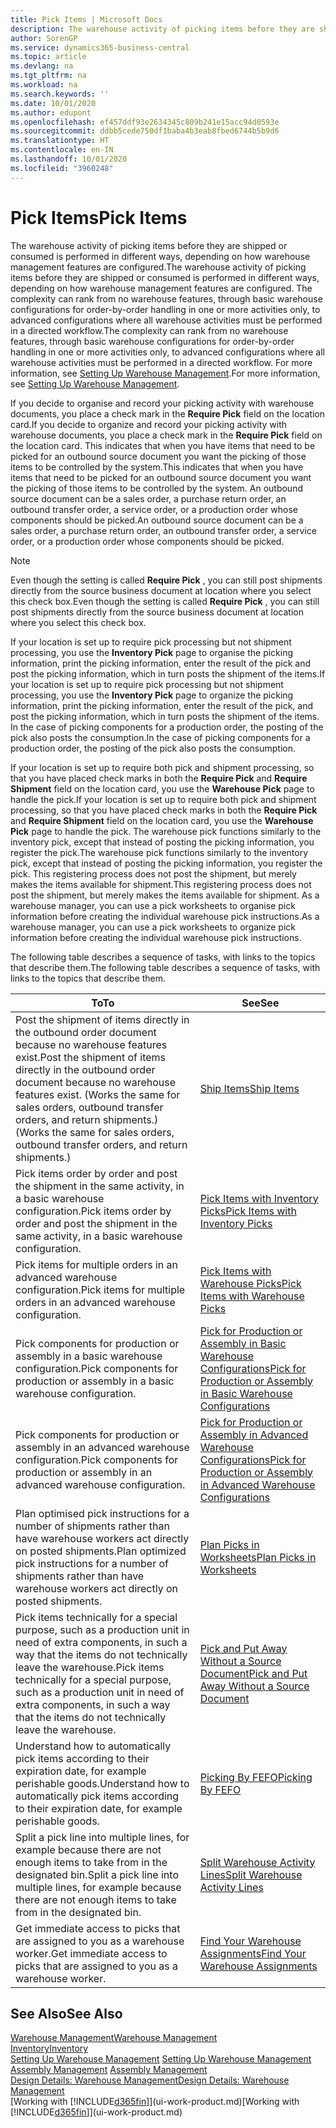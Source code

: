 ```yaml
---
title: Pick Items | Microsoft Docs
description: The warehouse activity of picking items before they are shipped or consumed is performed in different ways, depending on how warehouse management features are configured. The setup complexity can rank from no warehouse features, through basic warehouse configurations for order-by-order handling in one or more activities only, to advanced configurations where all warehouse activities must be performed in a directed workflow.
author: SorenGP
ms.service: dynamics365-business-central
ms.topic: article
ms.devlang: na
ms.tgt_pltfrm: na
ms.workload: na
ms.search.keywords: ''
ms.date: 10/01/2020
ms.author: edupont
ms.openlocfilehash: ef457ddf93e2634345c809b241e15acc94d0593e
ms.sourcegitcommit: ddbb5cede750df1baba4b3eab8fbed6744b5b9d6
ms.translationtype: HT
ms.contentlocale: en-IN
ms.lasthandoff: 10/01/2020
ms.locfileid: "3960248"
---
```

# <a name="pick-items"></a><span data-ttu-id="3b33c-104">Pick Items</span><span class="sxs-lookup"><span data-stu-id="3b33c-104">Pick Items</span></span>

<span data-ttu-id="3b33c-105">The warehouse activity of picking items before they are shipped or consumed is performed in different ways, depending on how warehouse management features are configured.</span><span class="sxs-lookup"><span data-stu-id="3b33c-105">The warehouse activity of picking items before they are shipped or consumed is performed in different ways, depending on how warehouse management features are configured.</span></span> <span data-ttu-id="3b33c-106">The complexity can rank from no warehouse features, through basic warehouse configurations for order-by-order handling in one or more activities only, to advanced configurations where all warehouse activities must be performed in a directed workflow.</span><span class="sxs-lookup"><span data-stu-id="3b33c-106">The complexity can rank from no warehouse features, through basic warehouse configurations for order-by-order handling in one or more activities only, to advanced configurations where all warehouse activities must be performed in a directed workflow.</span></span> <span data-ttu-id="3b33c-107">For more information, see [Setting Up Warehouse Management](warehouse-setup-warehouse.md).</span><span class="sxs-lookup"><span data-stu-id="3b33c-107">For more information, see [Setting Up Warehouse Management](warehouse-setup-warehouse.md).</span></span>

<span data-ttu-id="3b33c-108">If you decide to organise and record your picking activity with warehouse documents, you place a check mark in the **Require Pick** field on the location card.</span><span class="sxs-lookup"><span data-stu-id="3b33c-108">If you decide to organize and record your picking activity with warehouse documents, you place a check mark in the **Require Pick** field on the location card.</span></span> <span data-ttu-id="3b33c-109">This indicates that when you have items that need to be picked for an outbound source document you want the picking of those items to be controlled by the system.</span><span class="sxs-lookup"><span data-stu-id="3b33c-109">This indicates that when you have items that need to be picked for an outbound source document you want the picking of those items to be controlled by the system.</span></span> <span data-ttu-id="3b33c-110">An outbound source document can be a sales order, a purchase return order, an outbound transfer order, a service order, or a production order whose components should be picked.</span><span class="sxs-lookup"><span data-stu-id="3b33c-110">An outbound source document can be a sales order, a purchase return order, an outbound transfer order, a service order, or a production order whose components should be picked.</span></span>

> [!NOTE]
> <span data-ttu-id="3b33c-111">Even though the setting is called **Require Pick** , you can still post shipments directly from the source business document at location where you select this check box.</span><span class="sxs-lookup"><span data-stu-id="3b33c-111">Even though the setting is called **Require Pick** , you can still post shipments directly from the source business document at location where you select this check box.</span></span>

<span data-ttu-id="3b33c-112">If your location is set up to require pick processing but not shipment processing, you use the **Inventory Pick** page to organise the picking information, print the picking information, enter the result of the pick and post the picking information, which in turn posts the shipment of the items.</span><span class="sxs-lookup"><span data-stu-id="3b33c-112">If your location is set up to require pick processing but not shipment processing, you use the **Inventory Pick** page to organize the picking information, print the picking information, enter the result of the pick, and post the picking information, which in turn posts the shipment of the items.</span></span> <span data-ttu-id="3b33c-113">In the case of picking components for a production order, the posting of the pick also posts the consumption.</span><span class="sxs-lookup"><span data-stu-id="3b33c-113">In the case of picking components for a production order, the posting of the pick also posts the consumption.</span></span>

<span data-ttu-id="3b33c-114">If your location is set up to require both pick and shipment processing, so that you have placed check marks in both the **Require Pick** and **Require Shipment** field on the location card, you use the **Warehouse Pick** page to handle the pick.</span><span class="sxs-lookup"><span data-stu-id="3b33c-114">If your location is set up to require both pick and shipment processing, so that you have placed check marks in both the **Require Pick** and **Require Shipment** field on the location card, you use the **Warehouse Pick** page to handle the pick.</span></span> <span data-ttu-id="3b33c-115">The warehouse pick functions similarly to the inventory pick, except that instead of posting the picking information, you register the pick.</span><span class="sxs-lookup"><span data-stu-id="3b33c-115">The warehouse pick functions similarly to the inventory pick, except that instead of posting the picking information, you register the pick.</span></span> <span data-ttu-id="3b33c-116">This registering process does not post the shipment, but merely makes the items available for shipment.</span><span class="sxs-lookup"><span data-stu-id="3b33c-116">This registering process does not post the shipment, but merely makes the items available for shipment.</span></span> <span data-ttu-id="3b33c-117">As a warehouse manager, you can use a pick worksheets to organise pick information before creating the individual warehouse pick instructions.</span><span class="sxs-lookup"><span data-stu-id="3b33c-117">As a warehouse manager, you can use a pick worksheets to organize pick information before creating the individual warehouse pick instructions.</span></span>

<span data-ttu-id="3b33c-118">The following table describes a sequence of tasks, with links to the topics that describe them.</span><span class="sxs-lookup"><span data-stu-id="3b33c-118">The following table describes a sequence of tasks, with links to the topics that describe them.</span></span>   

|<span data-ttu-id="3b33c-119">**To**</span><span class="sxs-lookup"><span data-stu-id="3b33c-119">**To**</span></span>|<span data-ttu-id="3b33c-120">**See**</span><span class="sxs-lookup"><span data-stu-id="3b33c-120">**See**</span></span>|
|------------|-------------|  
|<span data-ttu-id="3b33c-121">Post the shipment of items directly in the outbound order document because no warehouse features exist.</span><span class="sxs-lookup"><span data-stu-id="3b33c-121">Post the shipment of items directly in the outbound order document because no warehouse features exist.</span></span> <span data-ttu-id="3b33c-122">(Works the same for sales orders, outbound transfer orders, and return shipments.)</span><span class="sxs-lookup"><span data-stu-id="3b33c-122">(Works the same for sales orders, outbound transfer orders, and return shipments.)</span></span>|[<span data-ttu-id="3b33c-123">Ship Items</span><span class="sxs-lookup"><span data-stu-id="3b33c-123">Ship Items</span></span>](warehouse-how-ship-items.md)|  
|<span data-ttu-id="3b33c-124">Pick items order by order and post the shipment in the same activity, in a basic warehouse configuration.</span><span class="sxs-lookup"><span data-stu-id="3b33c-124">Pick items order by order and post the shipment in the same activity, in a basic warehouse configuration.</span></span>|[<span data-ttu-id="3b33c-125">Pick Items with Inventory Picks</span><span class="sxs-lookup"><span data-stu-id="3b33c-125">Pick Items with Inventory Picks</span></span>](warehouse-how-to-pick-items-with-inventory-picks.md)|
|<span data-ttu-id="3b33c-126">Pick items for multiple orders in an advanced warehouse configuration.</span><span class="sxs-lookup"><span data-stu-id="3b33c-126">Pick items for multiple orders in an advanced warehouse configuration.</span></span>|[<span data-ttu-id="3b33c-127">Pick Items with Warehouse Picks</span><span class="sxs-lookup"><span data-stu-id="3b33c-127">Pick Items with Warehouse Picks</span></span>](warehouse-how-to-pick-items-for-warehouse-shipment.md)|  
|<span data-ttu-id="3b33c-128">Pick components for production or assembly in a basic warehouse configuration.</span><span class="sxs-lookup"><span data-stu-id="3b33c-128">Pick components for production or assembly in a basic warehouse configuration.</span></span>|[<span data-ttu-id="3b33c-129">Pick for Production or Assembly in Basic Warehouse Configurations</span><span class="sxs-lookup"><span data-stu-id="3b33c-129">Pick for Production or Assembly in Basic Warehouse Configurations</span></span>](warehouse-how-to-pick-for-production.md)|
|<span data-ttu-id="3b33c-130">Pick components for production or assembly in an advanced warehouse configuration.</span><span class="sxs-lookup"><span data-stu-id="3b33c-130">Pick components for production or assembly in an advanced warehouse configuration.</span></span>|[<span data-ttu-id="3b33c-131">Pick for Production or Assembly in Advanced Warehouse Configurations</span><span class="sxs-lookup"><span data-stu-id="3b33c-131">Pick for Production or Assembly in Advanced Warehouse Configurations</span></span>](warehouse-how-to-pick-for-internal-operations-in-advanced-warehousing.md)|  
|<span data-ttu-id="3b33c-132">Plan optimised pick instructions for a number of shipments rather than have warehouse workers act directly on posted shipments.</span><span class="sxs-lookup"><span data-stu-id="3b33c-132">Plan optimized pick instructions for a number of shipments rather than have warehouse workers act directly on posted shipments.</span></span>|[<span data-ttu-id="3b33c-133">Plan Picks in Worksheets</span><span class="sxs-lookup"><span data-stu-id="3b33c-133">Plan Picks in Worksheets</span></span>](warehouse-how-to-plan-picks-in-worksheets.md)|  
|<span data-ttu-id="3b33c-134">Pick items technically for a special purpose, such as a production unit in need of extra components, in such a way that the items do not technically leave the warehouse.</span><span class="sxs-lookup"><span data-stu-id="3b33c-134">Pick items technically for a special purpose, such as a production unit in need of extra components, in such a way that the items do not technically leave the warehouse.</span></span>|[<span data-ttu-id="3b33c-135">Pick and Put Away Without a Source Document</span><span class="sxs-lookup"><span data-stu-id="3b33c-135">Pick and Put Away Without a Source Document</span></span>](warehouse-how-to-create-put-aways-from-internal-put-aways.md)|
|<span data-ttu-id="3b33c-136">Understand how to automatically pick items according to their expiration date, for example perishable goods.</span><span class="sxs-lookup"><span data-stu-id="3b33c-136">Understand how to automatically pick items according to their expiration date, for example perishable goods.</span></span>|[<span data-ttu-id="3b33c-137">Picking By FEFO</span><span class="sxs-lookup"><span data-stu-id="3b33c-137">Picking By FEFO</span></span>](warehouse-picking-by-fefo.md)|
|<span data-ttu-id="3b33c-138">Split a pick line into multiple lines, for example because there are not enough items to take from in the designated bin.</span><span class="sxs-lookup"><span data-stu-id="3b33c-138">Split a pick line into multiple lines, for example because there are not enough items to take from in the designated bin.</span></span>|[<span data-ttu-id="3b33c-139">Split Warehouse Activity Lines</span><span class="sxs-lookup"><span data-stu-id="3b33c-139">Split Warehouse Activity Lines</span></span>](warehouse-how-to-split-warehouse-activity-lines.md)|
|<span data-ttu-id="3b33c-140">Get immediate access to picks that are assigned to you as a warehouse worker.</span><span class="sxs-lookup"><span data-stu-id="3b33c-140">Get immediate access to picks that are assigned to you as a warehouse worker.</span></span>|[<span data-ttu-id="3b33c-141">Find Your Warehouse Assignments</span><span class="sxs-lookup"><span data-stu-id="3b33c-141">Find Your Warehouse Assignments</span></span>](warehouse-how-to-find-your-warehouse-assignments.md)|  

## <a name="see-also"></a><span data-ttu-id="3b33c-142">See Also</span><span class="sxs-lookup"><span data-stu-id="3b33c-142">See Also</span></span>  
[<span data-ttu-id="3b33c-143">Warehouse Management</span><span class="sxs-lookup"><span data-stu-id="3b33c-143">Warehouse Management</span></span>](warehouse-manage-warehouse.md)  
[<span data-ttu-id="3b33c-144">Inventory</span><span class="sxs-lookup"><span data-stu-id="3b33c-144">Inventory</span></span>](inventory-manage-inventory.md)  
<span data-ttu-id="3b33c-145">[Setting Up Warehouse Management](warehouse-setup-warehouse.md)   </span><span class="sxs-lookup"><span data-stu-id="3b33c-145">[Setting Up Warehouse Management](warehouse-setup-warehouse.md)   </span></span>  
<span data-ttu-id="3b33c-146">[Assembly Management](assembly-assemble-items.md)  </span><span class="sxs-lookup"><span data-stu-id="3b33c-146">[Assembly Management](assembly-assemble-items.md)  </span></span>  
[<span data-ttu-id="3b33c-147">Design Details: Warehouse Management</span><span class="sxs-lookup"><span data-stu-id="3b33c-147">Design Details: Warehouse Management</span></span>](design-details-warehouse-management.md)  
<span data-ttu-id="3b33c-148">[Working with [!INCLUDE[d365fin](includes/d365fin_md.md)]](ui-work-product.md)</span><span class="sxs-lookup"><span data-stu-id="3b33c-148">[Working with [!INCLUDE[d365fin](includes/d365fin_md.md)]](ui-work-product.md)</span></span>
